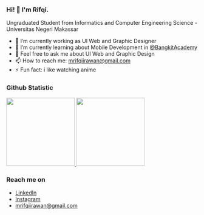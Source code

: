 ### Hi! 👋 I'm Rifqi.

Ungraduated Student from Informatics and Computer Engineering Science - Universitas Negeri Makassar

- 🔭 I’m currently working as UI Web and Graphic Designer
- 🌱 I’m currently learning about Mobile Development in <a href="https://grow.google/intl/id_id/bangkit/?tab=machine-learning">@BangkitAcademy</a>
- 💬 Feel free to ask me about UI Web and Graphic Design
- 📫 How to reach me: mrifqiirawan@gmail.com
- ⚡ Fun fact: i like watching anime

### Github Statistic
<p align="left">
<a href="https://github.com/heireev">
  <img height="180em" src="https://github-readme-stats-eight-theta.vercel.app/api?username=heireev&show_icons=true&theme=algolia&include_all_commits=true&count_private=true"/>
  <img height="180em" src="https://github-readme-stats-eight-theta.vercel.app/api/top-langs/?username=dimasmds&layout=compact&langs_count=8&theme=algolia"/>
</a>
</p>

### Reach me on
- <a href="https://linkedin.com/in/heireev/">LinkedIn</a>
- <a href="https://instagram.com/in/heireev/">Instagram</a>
- mrifqiirawan@gmail.com
